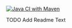 [![Java CI with Maven](https://github.com/simonpirko/online-market-22/actions/workflows/maven.yml/badge.svg)](https://github.com/simonpirko/online-market-22/actions/workflows/maven.yml)

TODO Add Readme Text
